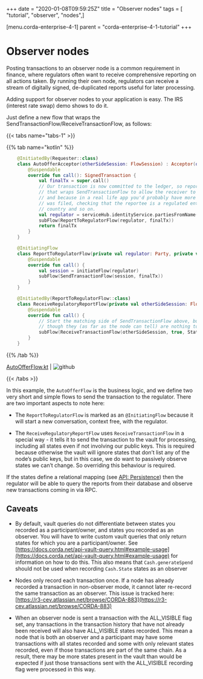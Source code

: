 +++
date = "2020-01-08T09:59:25Z"
title = "Observer nodes"
tags = [ "tutorial", "observer", "nodes",]

[menu.corda-enterprise-4-1]
parent = "corda-enterprise-4-1-tutorial"
+++



# Observer nodes

Posting transactions to an observer node is a common requirement in finance, where regulators often want
            to receive comprehensive reporting on all actions taken. By running their own node, regulators can receive a stream
            of digitally signed, de-duplicated reports useful for later processing.

Adding support for observer nodes to your application is easy. The IRS (interest rate swap) demo shows to do it.

Just define a new flow that wraps the SendTransactionFlow/ReceiveTransactionFlow, as follows:


{{< tabs name="tabs-1" >}}


{{% tab name="kotlin" %}}
```kotlin
    @InitiatedBy(Requester::class)
    class AutoOfferAcceptor(otherSideSession: FlowSession) : Acceptor(otherSideSession) {
        @Suspendable
        override fun call(): SignedTransaction {
            val finalTx = super.call()
            // Our transaction is now committed to the ledger, so report it to our regulator. We use a custom flow
            // that wraps SendTransactionFlow to allow the receiver to customise how ReceiveTransactionFlow is run,
            // and because in a real life app you'd probably have more complex logic here e.g. describing why the report
            // was filed, checking that the reportee is a regulated entity and not some random node from the wrong
            // country and so on.
            val regulator = serviceHub.identityService.partiesFromName("Regulator", true).single()
            subFlow(ReportToRegulatorFlow(regulator, finalTx))
            return finalTx
        }
    }

    @InitiatingFlow
    class ReportToRegulatorFlow(private val regulator: Party, private val finalTx: SignedTransaction) : FlowLogic<Unit>() {
        @Suspendable
        override fun call() {
            val session = initiateFlow(regulator)
            subFlow(SendTransactionFlow(session, finalTx))
        }
    }

    @InitiatedBy(ReportToRegulatorFlow::class)
    class ReceiveRegulatoryReportFlow(private val otherSideSession: FlowSession) : FlowLogic<Unit>() {
        @Suspendable
        override fun call() {
            // Start the matching side of SendTransactionFlow above, but tell it to record all visible states even
            // though they (as far as the node can tell) are nothing to do with us.
            subFlow(ReceiveTransactionFlow(otherSideSession, true, StatesToRecord.ALL_VISIBLE))
        }
    }

```
{{% /tab %}}

[AutoOfferFlow.kt](https://github.com/corda/enterprise/blob/release/ent/4.1/samples/irs-demo/cordapp/workflows-irs/src/main/kotlin/net.corda.irs/flows/AutoOfferFlow.kt) | ![github](/images/svg/github.svg "github")

{{< /tabs >}}

In this example, the `AutoOfferFlow` is the business logic, and we define two very short and simple flows to send
            the transaction to the regulator. There are two important aspects to note here:


* The `ReportToRegulatorFlow` is marked as an `@InitiatingFlow` because it will start a new conversation, context
                    free, with the regulator.


* The `ReceiveRegulatoryReportFlow` uses `ReceiveTransactionFlow` in a special way - it tells it to send the
                    transaction to the vault for processing, including all states even if not involving our public keys. This is required
                    because otherwise the vault will ignore states that don’t list any of the node’s public keys, but in this case,
                    we do want to passively observe states we can’t change. So overriding this behaviour is required.


If the states define a relational mapping (see [API: Persistence](api-persistence.md)) then the regulator will be able to query the
            reports from their database and observe new transactions coming in via RPC.


## Caveats


* By default, vault queries do not differentiate between states you recorded as a participant/owner, and states you
                        recorded as an observer. You will have to write custom vault queries that only return states for which you are a
                        participant/owner. See [https://docs.corda.net/api-vault-query.html#example-usage](https://docs.corda.net/api-vault-query.html#example-usage) for information on how to do this.
                        This also means that `Cash.generateSpend` should not be used when recording `Cash.State` states as an observer


* Nodes only record each transaction once. If a node has already recorded a transaction in non-observer mode, it cannot
                        later re-record the same transaction as an observer. This issue is tracked here:
                        [https://r3-cev.atlassian.net/browse/CORDA-883](https://r3-cev.atlassian.net/browse/CORDA-883)


* When an observer node is sent a transaction with the ALL_VISIBLE flag set, any transactions in the transaction history
                        that have not already been received will also have ALL_VISIBLE states recorded. This mean a node that is both an observer
                        and a participant may have some transactions with all states recorded and some with only relevant states recorded, even
                        if those transactions are part of the same chain. As a result, there may be more states present in the vault than would be
                        expected if just those transactions sent with the ALL_VISIBLE recording flag were processed in this way.



